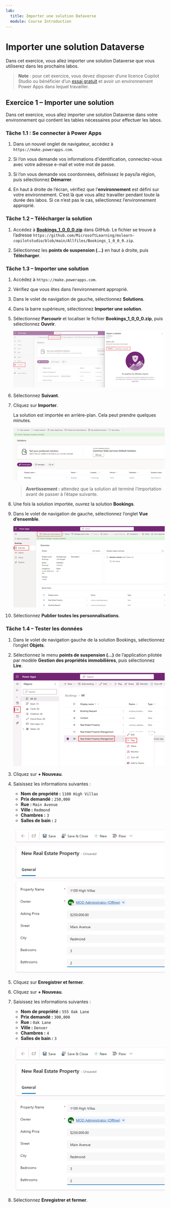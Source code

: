 ```yaml
---
lab:
  title: Importer une solution Dataverse
  module: Course Introduction
---
```


# Importer une solution Dataverse

Dans cet exercice, vous allez importer une solution Dataverse que vous utiliserez dans les prochains labos.

> **Note** : pour cet exercice, vous devez disposer d’une licence Copilot Studio ou bénéficier d’un [essai gratuit](https://go.microsoft.com/fwlink/p/?linkid=2252605) et avoir un environnement Power Apps dans lequel travailler.

## Exercice 1 – Importer une solution

Dans cet exercice, vous allez importer une solution Dataverse dans votre environnement qui contient les tables nécessaires pour effectuer les labos.

### Tâche 1.1 : Se connecter à Power Apps

1. Dans un nouvel onglet de navigateur, accédez à `https://make.powerapps.com`.

1. Si l’on vous demande vos informations d’identification, connectez-vous avec votre adresse e-mail et votre mot de passe.

1. Si l’on vous demande vos coordonnées, définissez le pays/la région, puis sélectionnez **Démarrer**.

1. En haut à droite de l’écran, vérifiez que l’**environnement** est défini sur votre environnement. C’est là que vous allez travailler pendant toute la durée des labos. Si ce n’est pas le cas, sélectionnez l’environnement approprié.

### Tâche 1.2 – Télécharger la solution

1. Accédez à [**Bookings_1_0_0_0.zip**](../../Allfiles/Bookings_1_0_0_0.zip) dans GitHub. Le fichier se trouve à l’adresse `https://github.com/MicrosoftLearning/mslearn-copilotstudio/blob/main/Allfiles/Bookings_1_0_0_0.zip`.

1. Sélectionnez les **points de suspension (...)** en haut à droite, puis **Télécharger**.

### Tâche 1.3 – Importer une solution

1. Accédez à `https://make.powerapps.com`.

1. Vérifiez que vous êtes dans l’environnement approprié.

1. Dans le volet de navigation de gauche, sélectionnez **Solutions**.

1. Dans la barre supérieure, sélectionnez **Importer une solution**.

1. Sélectionnez **Parcourir** et localiser le fichier **Bookings_1_0_0_0.zip**, puis sélectionnez **Ouvrir**.

    ![Solution à importer.](../media/solution-to-import.png)

1. Sélectionnez **Suivant**.

1. Cliquez sur **Importer**.

    La solution est importée en arrière-plan. Cela peut prendre quelques minutes.

    ![Solution importée.](../media/solution-imported.png)

    > **Avertissement :** attendez que la solution ait terminé l’importation avant de passer à l’étape suivante.

1. Une fois la solution importée, ouvrez la solution **Bookings**.

1. Dans le volet de navigation de gauche, sélectionnez l’onglet **Vue d’ensemble**.

    ![Onglet Vue d’ensemble de la solution.](../media/solution-overview.png)

1. Sélectionnez **Publier toutes les personnalisations**.

### Tâche 1.4 – Tester les données

1. Dans le volet de navigation gauche de la solution Bookings, sélectionnez l’onglet **Objets**.

1. Sélectionnez le menu **points de suspension (...)** de l’application pilotée par modèle **Gestion des propriétés immobilières**, puis sélectionnez **Lire**.

    ![Vue d’ensemble.](../media/play-app.png)

1. Cliquez sur **+ Nouveau**.

1. Saisissez les informations suivantes :

    - **Nom de propriété :** `1100 High Villas`
    - **Prix demandé :** `250,000`
    - **Rue :** `Main Avenue`
    - **Ville :** `Redmond`
    - **Chambres :** `3`
    - **Salles de bain :** `2`

    ![Vue d’ensemble.](../media/add-record.png)

1. Cliquez sur **Enregistrer et fermer**.

1. Cliquez sur **+ Nouveau**.

1. Saisissez les informations suivantes :

    - **Nom de propriété :** `555 Oak Lane`
    - **Prix demandé :** `300,000`
    - **Rue :** `Oak Lane`
    - **Ville :** `Denver`
    - **Chambres :** `4`
    - **Salles de bain :** `3`

    ![Vue d’ensemble.](../media/add-record.png)

1. Sélectionnez **Enregistrer et fermer**.
